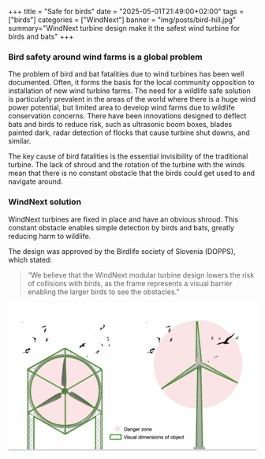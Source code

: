 +++
title = "Safe for birds"
date = "2025-05-01T21:49:00+02:00"
tags = ["birds"]
categories = ["WindNext"]
banner = "img/posts/bird-hill.jpg"
summary="WindNext turbine design make it the safest wind turbine for birds and bats"
+++



### Bird safety around wind farms is a global problem

The problem of bird and bat fatalities due to wind turbines has been well documented. Often, it forms the basis for the local community opposition to installation of new wind turbine farms. The need for a wildlife safe solution is particularly prevalent in the areas of the world where there is a huge
wind power potential, but limited area to develop wind farms due to wildlife conservation concerns. There have been innovations designed to deflect bats
and birds to reduce risk, such as ultrasonic boom boxes, blades painted dark, radar detection of flocks that cause turbine shut downs, and similar.

The key cause of bird fatalities is the essential invisibility of the traditional turbine. The lack of shroud and the rotation of the turbine with the winds mean that there is no constant obstacle that the birds could get used to and navigate around.

### WindNext solution

WindNext turbines are fixed in place and have an obvious shroud. This constant obstacle enables simple detection by birds and bats, greatly reducing harm to wildlife.



The design was approved by the Birdlife society of Slovenia (DOPPS), which stated:

> “We believe that the WindNext modular turbine design lowers the risk of collisions with birds, as the frame represents a visual barrier enabling the larger birds to see the obstacles.” 

![WindNext core safety module](/img/posts/windnext-birds-visual.png)
